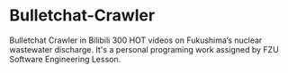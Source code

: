 # Bulletchat-Crawler
Bulletchat Crawler in Bilibili 300 HOT videos on Fukushima’s nuclear wastewater discharge. It's a personal programing work assigned by FZU Software Engineering Lesson.
